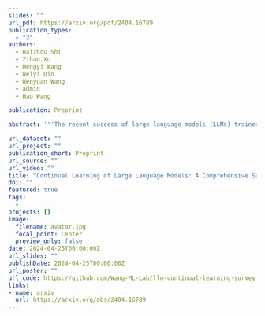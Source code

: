 ```yaml
---
slides: ""
url_pdf: https://arxiv.org/pdf/2404.16789
publication_types:
  - "3"
authors:
  - Haizhou Shi
  - Zihao Xu
  - Hengyi Wang
  - Weiyi Qin
  - Wenyuan Wang
  - admin
  - Hao Wang

publication: Preprint

abstract: '''The recent success of large language models (LLMs) trained on static, pre-collected, general datasets has sparked numerous research directions and applications. One such direction addresses the non-trivial challenge of integrating pre-trained LLMs into dynamic data distributions, task structures, and user preferences. Pre-trained LLMs, when tailored for specific needs, often experience significant performance degradation in previous knowledge domains -- a phenomenon known as "catastrophic forgetting". While extensively studied in the continual learning (CL) community, it presents new manifestations in the realm of LLMs. In this survey, we provide a comprehensive overview of the current research progress on LLMs within the context of CL. This survey is structured into four main sections: we first describe an overview of continually learning LLMs, consisting of two directions of continuity: vertical continuity (or vertical continual learning), i.e., continual adaptation from general to specific capabilities, and horizontal continuity (or horizontal continual learning), i.e., continual adaptation across time and domains (Section 3). We then summarize three stages of learning LLMs in the context of modern CL: Continual Pre-Training (CPT), Domain-Adaptive Pre-training (DAP), and Continual Fine-Tuning (CFT) (Section 4). Then we provide an overview of evaluation protocols for continual learning with LLMs, along with the current available data sources (Section 5). Finally, we discuss intriguing questions pertaining to continual learning for LLMs (Section 6). '''

url_dataset: ""
url_project: ""
publication_short: Preprint
url_source: ""
url_video: ""
title: "Continual Learning of Large Language Models: A Comprehensive Survey"
doi: ""
featured: true
tags:
  - 
projects: []
image:
  filename: avatar.jpg
  focal_point: Center
  preview_only: false
date: 2024-04-25T00:00:00Z
url_slides: ""
publishDate: 2024-04-25T00:00:00Z
url_poster: ""
url_code: https://github.com/Wang-ML-Lab/llm-continual-learning-survey
links:
- name: arxiv
  url: https://arxiv.org/abs/2404.16789
---
```

